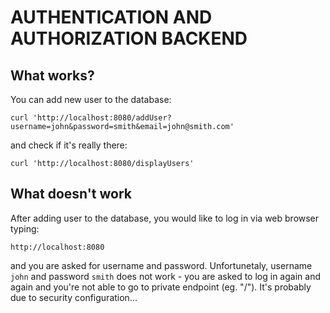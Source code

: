# AUTHENTICATION AND AUTHORIZATION BACKEND

## What works?

You can add new user to the database:
```
curl 'http://localhost:8080/addUser?username=john&password=smith&email=john@smith.com'
```
and check if it's really there:
```
curl 'http://localhost:8080/displayUsers'
```

## What doesn't work

After adding user to the database, you would like to log in via web browser typing:
```
http://localhost:8080
```
and you are asked for username and password. Unfortunetaly, username `john` and password `smith` does not work - you are asked to log in again and again and you're not able to go to private endpoint (eg. "/"). It's probably due to security configuration...